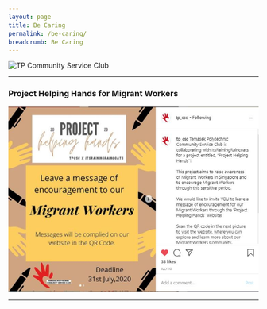 ```yaml
---
layout: page
title: Be Caring
permalink: /be-caring/
breadcrumb: Be Caring
---
```

![TP Community Service Club]({{site.baseurl}}/images/ActionBased(2).jpg "CSC")

---
### Project Helping Hands for Migrant Workers ###
[![Project Helping Hands](/images/BeCaring-ProjectHelpingHands6.JPG)](https://projecthelpinghands1.wixsite.com/mysite)


---
